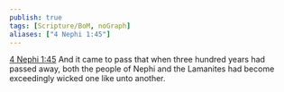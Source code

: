 ```yaml
---
publish: true
tags: [Scripture/BoM, noGraph]
aliases: ["4 Nephi 1:45"]
---
```

[4 Nephi 1:45](https://churchofjesuschrist.org/study/scriptures/bofm/4-ne/1?lang=eng&id=p45#p45) And it came to pass that when three hundred years had passed away, both the people of Nephi and the Lamanites had become exceedingly wicked one like unto another.
